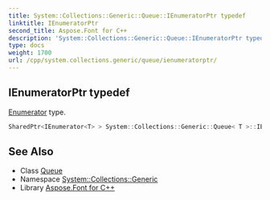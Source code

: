 ```yaml
---
title: System::Collections::Generic::Queue::IEnumeratorPtr typedef
linktitle: IEnumeratorPtr
second_title: Aspose.Font for C++
description: 'System::Collections::Generic::Queue::IEnumeratorPtr typedef. Enumerator type in C++.'
type: docs
weight: 1700
url: /cpp/system.collections.generic/queue/ienumeratorptr/
---
```

## IEnumeratorPtr typedef


[Enumerator](../enumerator/) type.

```cpp
SharedPtr<IEnumerator<T> > System::Collections::Generic::Queue< T >::IEnumeratorPtr
```

## See Also

* Class [Queue](../)
* Namespace [System::Collections::Generic](../../)
* Library [Aspose.Font for C++](../../../)
